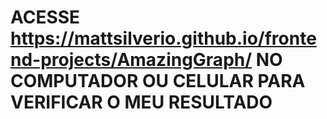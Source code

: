 # ACESSE https://mattsilverio.github.io/frontend-projects/AmazingGraph/ NO COMPUTADOR OU CELULAR PARA VERIFICAR O MEU RESULTADO
